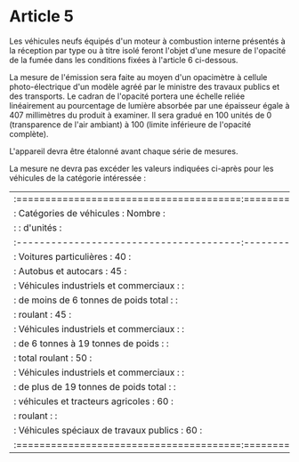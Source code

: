 # Article 5

Les véhicules neufs équipés d'un moteur à combustion interne présentés à la réception par type ou à titre isolé feront l'objet d'une mesure de l'opacité de la fumée dans les conditions fixées à l'article 6 ci-dessous.

La mesure de l'émission sera faite au moyen d'un opacimètre à cellule photo-électrique d'un modèle agréé par le ministre des travaux publics et des transports. Le cadran de l'opacité portera une échelle reliée linéairement au pourcentage de lumière absorbée par une épaisseur égale à 407 millimètres du produit à examiner. Il sera gradué en 100 unités de 0 (transparence de l'air ambiant) à 100 (limite inférieure de l'opacité complète).

L'appareil devra être étalonné avant chaque série de mesures.

La mesure ne devra pas excéder les valeurs indiquées ci-après pour les véhicules de la catégorie intéressée :

<table>
<tbody>
<tr>
<td> :=======================================:===============:</td>
</tr>
<tr>
<td> :     Catégories de véhicules           :   Nombre      :</td>
</tr>
<tr>
<td> :                                       :  d'unités     :</td>
</tr>
<tr>
<td> :---------------------------------------:---------------:</td>
</tr>
<tr>
<td> : Voitures particulières                :      40       :</td>
</tr>
<tr>
<td> : Autobus et autocars                   :      45       :</td>
</tr>
<tr>
<td> : Véhicules industriels et commerciaux  :               :</td>
</tr>
<tr>
<td> : de moins de 6 tonnes de poids total   :               :</td>
</tr>
<tr>
<td> :  roulant                              :      45       :</td>
</tr>
<tr>
<td> : Véhicules industriels et commerciaux  :               :</td>
</tr>
<tr>
<td> : de 6 tonnes à 19 tonnes de poids      :               :</td>
</tr>
<tr>
<td> :  total roulant                        :      50       :</td>
</tr>
<tr>
<td> : Véhicules industriels et commerciaux  :               :</td>
</tr>
<tr>
<td> : de plus de 19 tonnes de poids total   :               :</td>
</tr>
<tr>
<td> : véhicules et tracteurs agricoles      :      60       :</td>
</tr>
<tr>
<td> :  roulant                              :               :</td>
</tr>
<tr>
<td> : Véhicules spéciaux de travaux publics :      60       :</td>
</tr>
<tr>
<td> :=======================================:===============:</td>
</tr>
</tbody>
</table>
